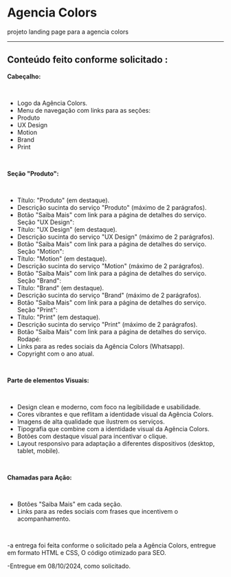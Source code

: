 # Agencia Colors
 <p>projeto landing page para a agencia colors</p>
<hr>

## Conteúdo feito conforme solicitado :
 

<p><strong>Cabeçalho:</strong></p>
<br>

- Logo da Agência Colors.
- Menu de navegação com links para as seções:
- Produto
- UX Design
- Motion
- Brand
- Print

<br>


<p><strong>Seção "Produto":</strong></p>
<br>

- Título: "Produto" (em destaque).
- Descrição sucinta do serviço "Produto" (máximo de 2 parágrafos).
- Botão "Saiba Mais" com link para a página de detalhes do serviço.
Seção "UX Design":
- Título: "UX Design" (em destaque).
- Descrição sucinta do serviço "UX Design" (máximo de 2 parágrafos).
- Botão "Saiba Mais" com link para a página de detalhes do serviço.
Seção "Motion":
- Título: "Motion" (em destaque).
- Descrição sucinta do serviço "Motion" (máximo de 2 parágrafos).
- Botão "Saiba Mais" com link para a página de detalhes do serviço.
Seção "Brand":
- Título: "Brand" (em destaque).
- Descrição sucinta do serviço "Brand" (máximo de 2 parágrafos).
- Botão "Saiba Mais" com link para a página de detalhes do serviço.
Seção "Print":
- Título: "Print" (em destaque).
- Descrição sucinta do serviço "Print" (máximo de 2 parágrafos).
- Botão "Saiba Mais" com link para a página de detalhes do serviço.
Rodapé:
- Links para as redes sociais da Agência Colors (Whatsapp).
- Copyright com o ano atual.

<br>

<p><strong>Parte de elementos Visuais:</strong></p>
<br>

- Design clean e moderno, com foco na legibilidade e usabilidade.
- Cores vibrantes e que reflitam a identidade visual da Agência Colors.
- Imagens de alta qualidade que ilustrem os serviços.
- Tipografia que combine com a identidade visual da Agência Colors.
- Botões com destaque visual para incentivar o clique.
- Layout responsivo para adaptação a diferentes dispositivos (desktop, tablet, mobile).

<br>
<p><strong>Chamadas para Ação:</strong></p>
<br>

- Botões "Saiba Mais" em cada seção.
- Links para as redes sociais com frases que incentivem o acompanhamento.
<br>
<p>-a entrega foi feita conforme o solicitado pela a Agência Colors, entregue em formato HTML e CSS, O código otimizado para SEO.</p>
<p>-Entregue em 08/10/2024, como solicitado.</p>
